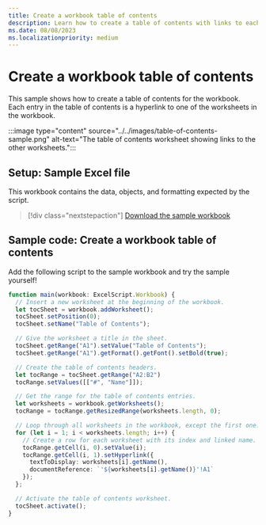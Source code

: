 ```yaml
---
title: Create a workbook table of contents
description: Learn how to create a table of contents with links to each worksheet.
ms.date: 08/08/2023
ms.localizationpriority: medium
---
```


# Create a workbook table of contents

This sample shows how to create a table of contents for the workbook. Each entry in the table of contents is a hyperlink to one of the worksheets in the workbook.

:::image type="content" source="../../images/table-of-contents-sample.png" alt-text="The table of contents worksheet showing links to the other worksheets.":::

## Setup: Sample Excel file

This workbook contains the data, objects, and formatting expected by the script.

> [!div class="nextstepaction"]
> [Download the sample workbook](table-of-contents.xlsx)

## Sample code: Create a workbook table of contents

Add the following script to the sample workbook and try the sample yourself!

```TypeScript
function main(workbook: ExcelScript.Workbook) {
  // Insert a new worksheet at the beginning of the workbook.
  let tocSheet = workbook.addWorksheet();
  tocSheet.setPosition(0);
  tocSheet.setName("Table of Contents");

  // Give the worksheet a title in the sheet.
  tocSheet.getRange("A1").setValue("Table of Contents");
  tocSheet.getRange("A1").getFormat().getFont().setBold(true);

  // Create the table of contents headers.
  let tocRange = tocSheet.getRange("A2:B2")
  tocRange.setValues([["#", "Name"]]);

  // Get the range for the table of contents entries.
  let worksheets = workbook.getWorksheets();
  tocRange = tocRange.getResizedRange(worksheets.length, 0);

  // Loop through all worksheets in the workbook, except the first one.
  for (let i = 1; i < worksheets.length; i++) {
    // Create a row for each worksheet with its index and linked name.
    tocRange.getCell(i, 0).setValue(i);
    tocRange.getCell(i, 1).setHyperlink({
      textToDisplay: worksheets[i].getName(),
      documentReference: `'${worksheets[i].getName()}'!A1`
    });
  };

  // Activate the table of contents worksheet.
  tocSheet.activate();
}
```
